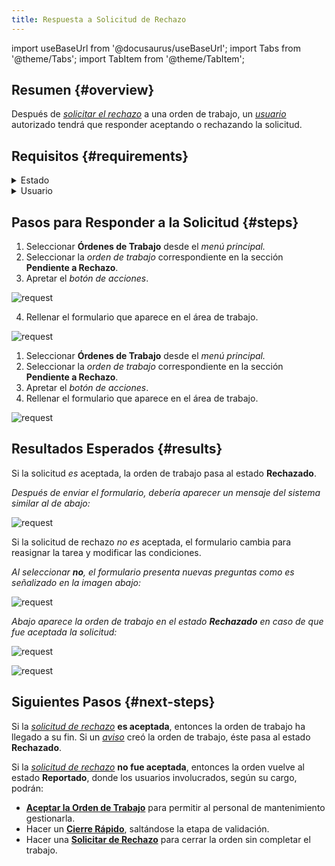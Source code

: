 ```yaml
---
title: Respuesta a Solicitud de Rechazo
---
```


import useBaseUrl from '@docusaurus/useBaseUrl'; 
import Tabs from '@theme/Tabs';
import TabItem from '@theme/TabItem';

## Resumen {#overview}
Después de [_solicitar el rechazo_](/docs/products/corrective_maintenance/actions/wo_reject_request) a una orden de trabajo, un [_usuario_](/docs/products/corrective_maintenance/master_data/users) autorizado tendrá que responder aceptando o rechazando la solicitud.

## Requisitos {#requirements}

<details>
<summary>Estado</summary>
<div>

Esta opción está sólo disponible cuando la orden de trabajo está en el estado **Pendiente a Rechazo**.

</div>
</details>

<details>

<summary>Usuario</summary>
<div>

Sólo los [_usuarios_](/docs/products/corrective_maintenance/master_data/users) con los [_cargos_](/docs/products/corrective_maintenance/master_data/job_title) `administrador` o `jefe` podrán responder a la _solicitud de rechazo_.

</div>
</details>

## Pasos para Responder a la Solicitud {#steps}

<Tabs>
<TabItem value="desktop" label="Escritorio" default>

1.	Seleccionar **Órdenes de Trabajo** desde el _menú principal._
2.	Seleccionar la _orden de trabajo_ correspondiente en la sección **Pendiente a Rechazo**.
3.	Apretar el _botón de acciones_.

<div className="img_sizing">

![request](/img/productos_es/product_cm_wo_reject_response_01.png)

</div>

4.	Rellenar el formulario que aparece en el área de trabajo.

<div className="img_sizing_small">

![request](/img/productos_es/product_cm_wo_reject_response_02.png)

</div>

</TabItem>
<TabItem value="mobile" label="Versión Móvil">

1.	Seleccionar **Órdenes de Trabajo** desde el _menú principal._
2.	Seleccionar la _orden de trabajo_ correspondiente en la sección **Pendiente a Rechazo**.
3.	Apretar el _botón de acciones_.
4.	Rellenar el formulario que aparece en el área de trabajo.

<div className="img_sizing">

![request](/img/productos_es/product_cm_wo_reject_response_01m.png)

</div>

</TabItem>
</Tabs>


## Resultados Esperados {#results}
Si la solicitud _es_ aceptada, la orden de trabajo pasa al estado **Rechazado**.

_Después de enviar el formulario, debería aparecer un mensaje del sistema similar al de abajo:_

<div className="img_sizing_small">

![request](/img/productos_es/product_cm_wo_reject_response_03.png)

</div>

Si la solicitud de rechazo _no es_ aceptada, el formulario cambia para reasignar la tarea y modificar las condiciones. 

_Al seleccionar **no**, el formulario presenta nuevas preguntas como es señalizado en la imagen abajo:_

<div className="img_sizing_small">

![request](/img/productos_es/product_cm_wo_reject_response_03a.png)

</div>

_Abajo aparece la orden de trabajo en el estado **Rechazado** en caso de que fue aceptada la solicitud:_

<Tabs>
<TabItem value="desktop" label="Escritorio" default>

<div className="img_sizing">

![request](/img/productos_es/product_cm_wo_reject_response_04.png)

</div>

</TabItem>
<TabItem value="mobile" label="Versión Móvil">

<div className="img_sizing_extra_small">

![request](/img/productos_es/product_cm_wo_reject_response_04m.png)

</div>

</TabItem>
</Tabs>

## Siguientes Pasos {#next-steps}
Si la [_solicitud de rechazo_](/docs/products/corrective_maintenance/actions/wo_reject_request) **es aceptada**, entonces la orden de trabajo ha llegado a su fin. Si un [_aviso_](/docs/products/corrective_maintenance/actions/create_notification) creó la orden de trabajo, éste pasa al estado **Rechazado**.

Si la [_solicitud de rechazo_](/docs/products/corrective_maintenance/actions/wo_reject_request) **no fue aceptada**, entonces la orden vuelve al estado **Reportado**, donde los usuarios involucrados, según su cargo, podrán:
- [**Aceptar la Orden de Trabajo**](/docs/products/corrective_maintenance/actions/wo_accept) para permitir al personal de mantenimiento gestionarla.
- Hacer un [**Cierre Rápido**](/docs/products/corrective_maintenance/actions/wo_fast_close), saltándose la etapa de validación.
- Hacer una [**Solicitar de Rechazo**](/docs/products/corrective_maintenance/actions/wo_reject_request) para cerrar la orden sin completar el trabajo.
